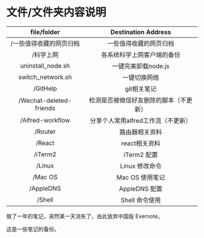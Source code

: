 # 文件/文件夹内容说明


| file/folder|Destination Address|
|:---:|:---:|
|  /一些值得收藏的网页归档	|   一些值得收藏的网页归档      |
|      /科学上网     | 各系统科学上网客户端的备份 |
|   uninstall_node.sh    |   一键完美卸载node.js   |
|   switch_network.sh    |      一键切换网络       |
|       /GitHelp         |      git相关笔记        |
| /Wechat-deleted-friends|检测是否被微信好友删除的脚本（不更新）|
|    /Alfred-workflow    |  分享个人常用alfred工作流（不更新）|
|       /Router          |      路由器相关资料      |
|       /React           |      react相关资料      |
|       /iTerm2			|      iTerm2 配置	   |
|       /Linux			|      Linux 修改命令	   |
|       /Mac OS			|      Mac OS 使用笔记	   |
|       /AppleDNS	    |      AppleDNS 	配置	   |
|       /Shell			|      Shell 命令使用     |




做了一年的笔记，突然某一天消失了，由此放弃中国版 Evernote。

这是一些笔记的备份。
